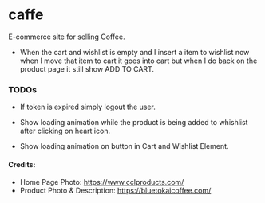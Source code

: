 # caffe

E-commerce site for selling Coffee.

-   When the cart and wishlist is empty and I insert a item to wishlist now when I move that item to cart it goes into cart but when I do back on the product page it still show ADD TO CART.

### TODOs

-   If token is expired simply logout the user.

-   Show loading animation while the product is being added to whishlist after clicking on heart icon.

-   Show loading animation on button in Cart and Wishlist Element.

#### Credits:

-   Home Page Photo: https://www.cclproducts.com/
-   Product Photo & Description: https://bluetokaicoffee.com/
